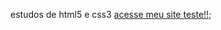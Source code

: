 
 estudos de html5 e css3
<a href="https://emersontecn.github.io/html-css/exercicios/Exercicios_modulo2/desafio2.0/android.html">acesse meu site teste!!</a>;
